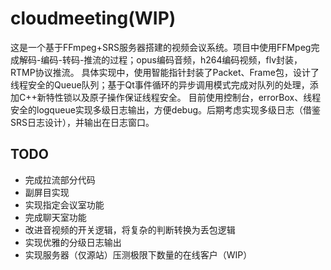 # cloudmeeting(**WIP**)
这是一个基于FFmpeg+SRS服务器搭建的视频会议系统。项目中使用FFMpeg完成解码-编码-转码-推流的过程；opus编码音频，h264编码视频，flv封装，RTMP协议推流。 
具体实现中，使用智能指针封装了Packet、Frame包，设计了线程安全的Queue队列；基于Qt事件循环的异步调用模式完成对队列的处理，添加C++新特性锁以及原子操作保证线程安全。
目前使用控制台，errorBox、线程安全的logqueue实现多级日志输出，方便debug。后期考虑实现多级日志（借鉴SRS日志设计），并输出在日志窗口。
## TODO
- 完成拉流部分代码
- 副屏目实现
- 实现指定会议室功能
- 完成聊天室功能
- 改进音视频的开关逻辑，将复杂的判断转换为丢包逻辑
- 实现优雅的分级日志输出
- 实现服务器（仅源站）压测极限下数量的在线客户（WIP）
